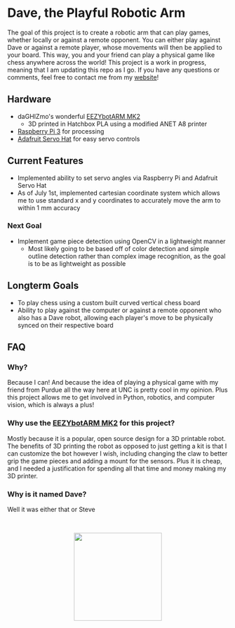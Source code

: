 
# Dave, the Playful Robotic Arm
The goal of this project is to create a robotic arm that can play games, whether locally or against a remote opponent. You can either play against Dave or against a remote player, whose movements will then be applied to your board. This way, you and your friend can play a physical game like chess anywhere across the world!
This project is a work in progress, meaning that I am updating this repo as I go. If you have any questions or comments, feel free to contact me from my [website](http://idreesinc.com)!

## Hardware
- daGHIZmo's wonderful  [EEZYbotARM MK2](https://www.thingiverse.com/thing:1454048)
	- 3D printed in Hatchbox PLA using a modified ANET A8 printer
- [Raspberry Pi 3](https://www.raspberrypi.org) for processing
- [Adafruit Servo Hat](https://www.adafruit.com/product/2327) for easy servo controls

## Current Features
- Implemented ability to set servo angles via Raspberry Pi and Adafruit Servo Hat
- As of July 1st, implemented cartesian coordinate system which allows me to use standard x and y coordinates to accurately move the arm to within 1 mm accuracy

### Next Goal
- Implement game piece detection using OpenCV in a lightweight manner
	- Most likely going to be based off of color detection and simple outline detection rather than complex image recognition, as the goal is to be as lightweight as possible

## Longterm Goals
- To play chess using a custom built curved vertical chess board
- Ability to play against the computer or against a remote opponent who also has a Dave robot, allowing each player's move to be physically synced on their respective board

## FAQ
### Why?
Because I can! And because the idea of playing a physical game with my friend from Purdue all the way here at UNC is pretty cool in my opinion. Plus this project allows me to get involved in Python, robotics, and computer vision, which is always a plus!
### Why use the [EEZYbotARM MK2](https://www.thingiverse.com/thing:1454048) for this project?
Mostly because it is a popular, open source design for a 3D printable robot. The benefits of 3D printing the robot as opposed to just getting a kit is that I can customize the bot however I wish, including changing the claw to better grip the game pieces and adding a mount for the sensors.
Plus it is cheap, and I needed a justification for spending all that time and money making my 3D printer.
### Why is it named Dave?
Well it was either that or Steve

<br/>
<p align="center"><a href="http://idreesinc.com"><img src="http://idreesinc.com/images/logo_transparent.png" width=200 height=200></a></p>
